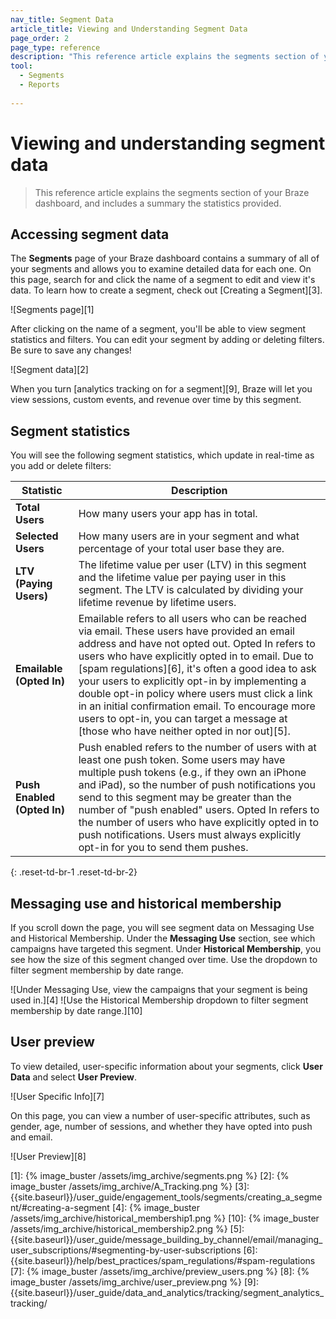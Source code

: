 ```yaml
---
nav_title: Segment Data
article_title: Viewing and Understanding Segment Data
page_order: 2
page_type: reference
description: "This reference article explains the segments section of your Braze dashboard, and includes a summary the statistics provided."
tool: 
  - Segments
  - Reports
  
---
```

# Viewing and understanding segment data

> This reference article explains the segments section of your Braze dashboard, and includes a summary the statistics provided.

## Accessing segment data

The **Segments** page of your Braze dashboard contains a summary of all of your segments and allows you to examine detailed data for each one. On this page, search for and click the name of a segment to edit and view it's data. To learn how to create a segment, check out [Creating a Segment][3].

![Segments page][1]

After clicking on the name of a segment, you'll be able to view segment statistics and filters. You can edit your segment by adding or deleting filters. Be sure to save any changes!

![Segment data][2]

When you turn [analytics tracking on for a segment][9], Braze will let you view sessions, custom events, and revenue over time by this segment.

## Segment statistics

You will see the following segment statistics, which update in real-time as you add or delete filters:

| Statistic | Description |
| --------- | --- |
| **Total Users** | How many users your app has in total. |
| **Selected Users** | How many users are in your segment and what percentage of your total user base they are. |
| **LTV (Paying Users)** | The lifetime value per user (LTV) in this segment and the lifetime value per paying user in this segment. The LTV is calculated by dividing your lifetime revenue by lifetime users. |
| **Emailable (Opted In)** | Emailable refers to all users who can be reached via email. These users have provided an email address and have not opted out. Opted In refers to users who have explicitly opted in to email. Due to [spam regulations][6], it's often a good idea to ask your users to explicitly opt-in by implementing a double opt-in policy where users must click a link in an initial confirmation email. To encourage more users to opt-in, you can target a message at [those who have neither opted in nor out][5]. |
| **Push Enabled (Opted In)** | Push enabled refers to the number of users with at least one push token. Some users may have multiple push tokens (e.g., if they own an iPhone and iPad), so the number of push notifications you send to this segment may be greater than the number of "push enabled" users. Opted In refers to the number of users who have explicitly opted in to push notifications. Users must always explicitly opt-in for you to send them pushes. |
{: .reset-td-br-1 .reset-td-br-2}

## Messaging use and historical membership

If you scroll down the page, you will see segment data on Messaging Use and Historical Membership. Under the **Messaging Use** section, see which campaigns have targeted this segment. Under **Historical Membership**, you see how the size of this segment changed over time. Use the dropdown to filter segment membership by date range.

![Under Messaging Use, view the campaigns that your segment is being used in.][4]
![Use the Historical Membership dropdown to filter segment membership by date range.][10]

## User preview

To view detailed, user-specific information about your segments, click **User Data** and select **User Preview**.

![User Specific Info][7]

On this page, you can view a number of user-specific attributes, such as gender, age, number of sessions, and whether they have opted into push and email.

![User Preview][8]

[1]: {% image_buster /assets/img_archive/segments.png %}
[2]: {% image_buster /assets/img_archive/A_Tracking.png %}
[3]: {{site.baseurl}}/user_guide/engagement_tools/segments/creating_a_segment/#creating-a-segment
[4]: {% image_buster /assets/img_archive/historical_membership1.png %}
[10]: {% image_buster /assets/img_archive/historical_membership2.png %}
[5]: {{site.baseurl}}/user_guide/message_building_by_channel/email/managing_user_subscriptions/#segmenting-by-user-subscriptions
[6]: {{site.baseurl}}/help/best_practices/spam_regulations/#spam-regulations
[7]: {% image_buster /assets/img_archive/preview_users.png %}
[8]: {% image_buster /assets/img_archive/user_preview.png %}
[9]: {{site.baseurl}}/user_guide/data_and_analytics/tracking/segment_analytics_tracking/